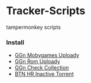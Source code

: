 Tracker-Scripts
=====

tampermonkey scripts

### Install

- [GGn Mobygames Uploady](https://github.com/Suwmlee/tracker-scripts/raw/master/GGn%20Mobygames%20Uploady.user.js)
- [GGn Rom Uploady](https://github.com/Suwmlee/tracker-scripts/raw/master/GGn%20Rom%20Uploady.user.js)
- [GGn Check Collection](https://github.com/Suwmlee/tracker-scripts/raw/master/GGn%20Check%20Collection.user.js)
- [BTN HR Inactive Torrent](https://github.com/Suwmlee/tracker-scripts/raw/master/BTN%20HR%20Inactive%20Torrent.user.js)
